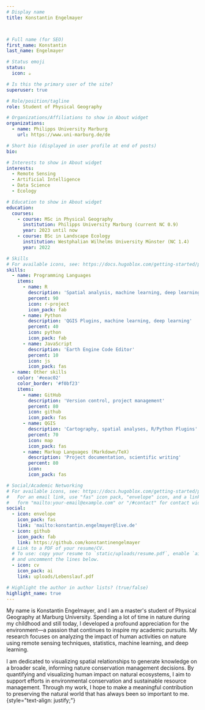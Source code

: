 ```yaml
---
# Display name
title: Konstantin Engelmayer



# Full name (for SEO)
first_name: Konstantin
last_name: Engelmayer

# Status emoji
status:
  icon: ☕️

# Is this the primary user of the site?
superuser: true

# Role/position/tagline
role: Student of Physical Geography

# Organizations/Affiliations to show in About widget
organizations:
  - name: Philipps University Marburg
    url: https://www.uni-marburg.de/de

# Short bio (displayed in user profile at end of posts)
bio: 

# Interests to show in About widget
interests:
  - Remote Sensing
  - Artificial Intelligence
  - Data Science
  - Ecology

# Education to show in About widget
education:
  courses:
    - course: MSc in Physical Geography
      institution: Philipps University Marburg (current NC 0.9)
      year: 2023 until now
    - course: BSc in Landscape Ecology
      institution: Westphalian Wilhelms University Münster (NC 1.4)
      year: 2022

# Skills
# For available icons, see: https://docs.hugoblox.com/getting-started/page-builder/#icons
skills:
  - name: Programming Languages
    items:
      - name: R
        description: 'Spatial analysis, machine learning, deep learning, statistics'
        percent: 90
        icon: r-project
        icon_pack: fab
      - name: Python
        description: 'QGIS Plugins, machine learning, deep learning'
        percent: 40
        icon: python
        icon_pack: fab
      - name: JavaScript
        description: 'Earth Engine Code Editor'
        percent: 10
        icon: js
        icon_pack: fas
  - name: Other skills
    color: '#eeac02'
    color_border: '#f0bf23'
    items:
      - name: GitHub
        description: 'Version control, project management'
        percent: 80
        icon: github
        icon_pack: fas
      - name: QGIS
        description: 'Cartography, spatial analyses, R/Python Plugins'
        percent: 70
        icon: map
        icon_pack: fas
      - name: Markup Languages (Markdown/TeX)
        description: 'Project documentation, scientific writing'
        percent: 80
        icon: 
        icon_pack: fas

# Social/Academic Networking
# For available icons, see: https://docs.hugoblox.com/getting-started/page-builder/#icons
#   For an email link, use "fas" icon pack, "envelope" icon, and a link in the
#   form "mailto:your-email@example.com" or "/#contact" for contact widget.
social:
  - icon: envelope
    icon_pack: fas
    link: 'mailto:konstantin.engelmayer@live.de'
  - icon: github
    icon_pack: fab
    link: https://github.com/konstantinengelmayer
  # Link to a PDF of your resume/CV.
  # To use: copy your resume to `static/uploads/resume.pdf`, enable `ai` icons in `params.yaml`,
  # and uncomment the lines below.
  - icon: cv
    icon_pack: ai
    link: uploads/Lebenslauf.pdf

# Highlight the author in author lists? (true/false)
highlight_name: true
---
```


My name is Konstantin Engelmayer, and I am a master's student of Physical Geography at Marburg University. Spending a lot of time in nature during my childhood and still today, I developed a profound appreciation for the environment—a passion that continues to inspire my academic pursuits. My research focuses on analyzing the impact of human activities on nature using remote sensing techniques, statistics, machine learning, and deep learning.

I am dedicated to visualizing spatial relationships to generate knowledge on a broader scale, informing nature conservation management decisions. By quantifying and visualizing human impact on natural ecosystems, I aim to support efforts in environmental conservation and sustainable resource management. Through my work, I hope to make a meaningful contribution to preserving the natural world that has always been so important to me.
{style="text-align: justify;"}
